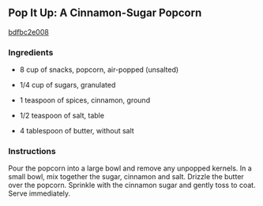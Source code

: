 ## Pop It Up: A Cinnamon-Sugar Popcorn

[bdfbc2e008](http://www.foodrepublic.com/recipes/pop-it-up-a-cinnamon-sugar-popcorn-recipe/)

### Ingredients

 - 8 cup of snacks, popcorn, air-popped (unsalted)

 - 1/4 cup of sugars, granulated

 - 1 teaspoon of spices, cinnamon, ground

 - 1/2 teaspoon of salt, table

 - 4 tablespoon of butter, without salt

### Instructions

Pour the popcorn into a large bowl and remove any unpopped kernels. In a small bowl, mix together the sugar, cinnamon and salt. Drizzle the butter over the popcorn. Sprinkle with the cinnamon sugar and gently toss to coat. Serve immediately.